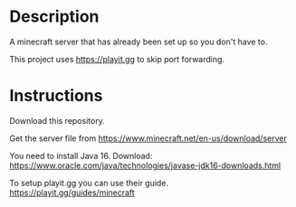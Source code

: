 # Description
A minecraft server that has already been set up so you don't have to.

This project uses https://playit.gg to skip port forwarding.
# Instructions
Download this repository.

Get the server file from https://www.minecraft.net/en-us/download/server

You need to install Java 16. Download: https://www.oracle.com/java/technologies/javase-jdk16-downloads.html 

To setup playit.gg you can use their guide. https://playit.gg/guides/minecraft


